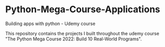 # Python-Mega-Course-Applications
Building apps with python - Udemy course

This repository contains the projects I built throughout the udemy course "The Python Mega Course 2022: Build 10 Real-World Programs".
